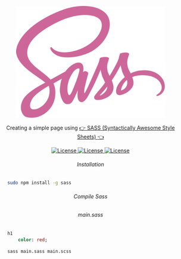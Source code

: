 <p align="center"><img src="Sass_Logo_Color.svg" width="400"></p>

<p align="center">Creating a simple page using <a href="https://sass-lang.com">👉 SASS (Syntactically Awesome Style Sheets) 👈</a></p>

<p align="center">
    <a href="https://opensource.org/licenses/MIT">
        <img alt="License" src="https://img.shields.io/badge/License-MIT-yellow.svg">
    </a>
    <a href="#">
        <img alt="License" src="https://img.shields.io/github/last-commit/MagicalStrangeQuark/SASS">
    </a>
    <a href="#">
        <img alt="License" src="https://img.shields.io/github/followers/MagicalStrangeQuark?style=social">
    </a>
</p>

<h6 align="center">Installation</h6>

```bash
    sudo npm install -g sass
```

<h6 align="center">Compile Sass</h6>

<h6 align="center">main.sass</h6>

```sass
    h1
        color: red;
```

```bash
    sass main.sass main.scss
```